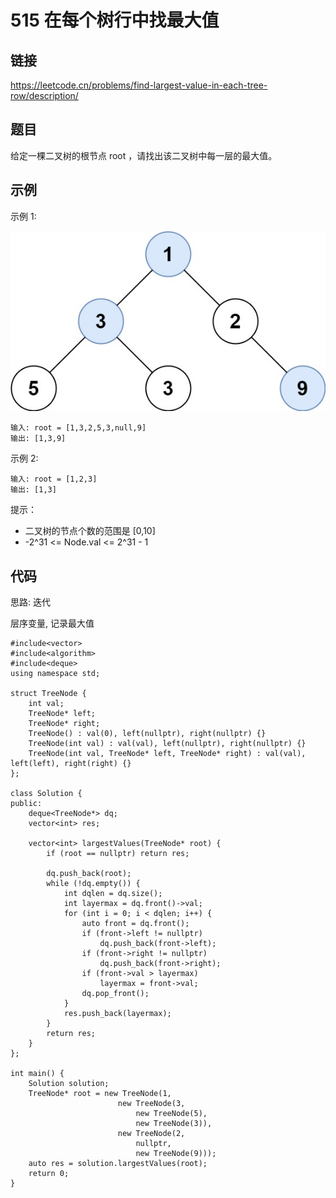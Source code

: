 # 515 在每个树行中找最大值
## 链接
https://leetcode.cn/problems/find-largest-value-in-each-tree-row/description/

## 题目 
给定一棵二叉树的根节点 root ，请找出该二叉树中每一层的最大值。

## 示例
示例 1:

![](img/9example.jpg)
```
输入: root = [1,3,2,5,3,null,9]
输出: [1,3,9]
```
示例 2:
```
输入: root = [1,2,3]
输出: [1,3]
```

提示：

- 二叉树的节点个数的范围是 [0,10]
- -2^31 <= Node.val <= 2^31 - 1

## 代码
思路: 迭代

层序变量, 记录最大值

```
#include<vector>
#include<algorithm>
#include<deque>
using namespace std;

struct TreeNode {
    int val;
    TreeNode* left;
    TreeNode* right;
    TreeNode() : val(0), left(nullptr), right(nullptr) {}
    TreeNode(int val) : val(val), left(nullptr), right(nullptr) {}
    TreeNode(int val, TreeNode* left, TreeNode* right) : val(val), left(left), right(right) {}
};
    
class Solution {
public:
    deque<TreeNode*> dq;
    vector<int> res;
    
    vector<int> largestValues(TreeNode* root) {
        if (root == nullptr) return res;
        
        dq.push_back(root);
        while (!dq.empty()) {
            int dqlen = dq.size();
            int layermax = dq.front()->val;
            for (int i = 0; i < dqlen; i++) {
                auto front = dq.front();
                if (front->left != nullptr)
                    dq.push_back(front->left);
                if (front->right != nullptr)
                    dq.push_back(front->right);
                if (front->val > layermax) 
                    layermax = front->val;
                dq.pop_front();
            }
            res.push_back(layermax);
        }
        return res;
    }
};

int main() {
    Solution solution;
    TreeNode* root = new TreeNode(1, 
                        new TreeNode(3,
                            new TreeNode(5),
                            new TreeNode(3)),
                        new TreeNode(2,
                            nullptr,
                            new TreeNode(9)));
    auto res = solution.largestValues(root);
    return 0;
}
```